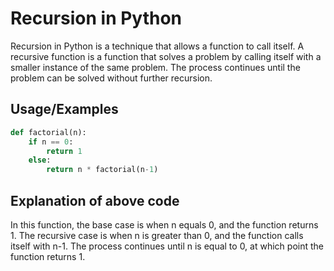 # Recursion in Python

Recursion in Python is a technique that allows a function to call itself. A recursive function is a function that solves a problem by calling itself with a smaller instance of the same problem. The process continues until the problem can be solved without further recursion.

## Usage/Examples

```python
def factorial(n):
    if n == 0:
        return 1
    else:
        return n * factorial(n-1)

```

## Explanation of above code

In this function, the base case is when n equals 0, and the function returns 1. The recursive case is when n is greater than 0, and the function calls itself with n-1. The process continues until n is equal to 0, at which point the function returns 1.
